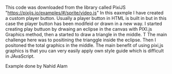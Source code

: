 This code was downloaded from the library called PixiJS "https://pixijs.io/examples/#/sprite/video.js" 
In this eaxmple I have created a custom player button. Usually a player button in HTML is built in but in this case the player button
has been modifeid or drawn in a new way.
I started creating play buttuon by drwaing an eclipse in the canvas with PIXI.js Graphics method, 
then a started to draw a triangle in the middle. T
The main challenge here was to positining the trianggle inside the eclipse. 
Then I positoned the total graphics in the middle.
The main benefit of using pixi,js graphics is that you can very easily apply own style guide which is difficult in JAvaScript.

Example done by Nahid Alam
